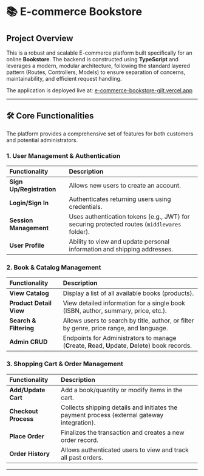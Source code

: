 # 📚 E-commerce Bookstore

## Project Overview

This is a robust and scalable E-commerce platform built specifically for an online **Bookstore**. The backend is constructed using **TypeScript** and leverages a modern, modular architecture, following the standard layered pattern (Routes, Controllers, Models) to ensure separation of concerns, maintainability, and efficient request handling.

The application is deployed live at: [e-commerce-bookstore-gilt.vercel.app](https://e-commerce-bookstore-gilt.vercel.app)

***

## 🛠️ Core Functionalities

The platform provides a comprehensive set of features for both customers and potential administrators.

### 1. User Management & Authentication

| Functionality | Description |
| :--- | :--- |
| **Sign Up/Registration** | Allows new users to create an account. |
| **Login/Sign In** | Authenticates returning users using credentials. |
| **Session Management** | Uses authentication tokens (e.g., JWT) for securing protected routes (`middlewares` folder). |
| **User Profile** | Ability to view and update personal information and shipping addresses. |

### 2. Book & Catalog Management

| Functionality | Description |
| :--- | :--- |
| **View Catalog** | Display a list of all available books (products). |
| **Product Detail View** | View detailed information for a single book (ISBN, author, summary, price, etc.). |
| **Search & Filtering** | Allows users to search by title, author, or filter by genre, price range, and language. |
| **Admin CRUD** | Endpoints for Administrators to manage (**C**reate, **R**ead, **U**pdate, **D**elete) book records. |

### 3. Shopping Cart & Order Management

| Functionality | Description |
| :--- | :--- |
| **Add/Update Cart** | Add a book/quantity or modify items in the cart. |
| **Checkout Process** | Collects shipping details and initiates the payment process (external gateway integration). |
| **Place Order** | Finalizes the transaction and creates a new order record. |
| **Order History** | Allows authenticated users to view and track all past orders. |

***

